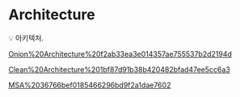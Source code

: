 # Architecture

<aside>
💡 아키텍처.

</aside>

[Onion%20Architecture%20f2ab33ea3e014357ae755537b2d2194d](Onion%20Architecture%20f2ab33ea3e014357ae755537b2d2194d)

[Clean%20Architecture%201bf87d91b38b420482bfad47ee5cc6a3](Clean%20Architecture%201bf87d91b38b420482bfad47ee5cc6a3)

[MSA%2036766bef0185466296bd9f2a1dae7602](MSA%2036766bef0185466296bd9f2a1dae7602)